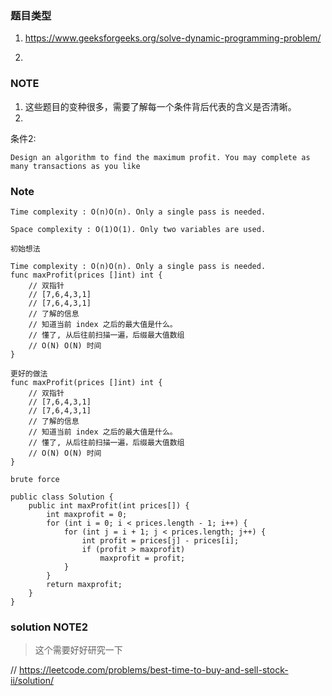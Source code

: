 ### 题目类型
1. https://www.geeksforgeeks.org/solve-dynamic-programming-problem/


2. 

### NOTE
1. 这些题目的变种很多，需要了解每一个条件背后代表的含义是否清晰。
2. 
条件2:
```
Design an algorithm to find the maximum profit. You may complete as many transactions as you like
```

### Note 
```
Time complexity : O(n)O(n). Only a single pass is needed.

Space complexity : O(1)O(1). Only two variables are used.

初始想法

Time complexity : O(n)O(n). Only a single pass is needed.
func maxProfit(prices []int) int {
    // 双指针
    // [7,6,4,3,1]
    // [7,6,4,3,1]
    // 了解的信息
    // 知道当前 index 之后的最大值是什么。
    // 懂了, 从后往前扫描一遍，后缀最大值数组
    // O(N) O(N) 时间
}

```

```
更好的做法
func maxProfit(prices []int) int {
    // 双指针
    // [7,6,4,3,1]
    // [7,6,4,3,1]
    // 了解的信息
    // 知道当前 index 之后的最大值是什么。
    // 懂了, 从后往前扫描一遍，后缀最大值数组
    // O(N) O(N) 时间
}
```


```
brute force

public class Solution {
    public int maxProfit(int prices[]) {
        int maxprofit = 0;
        for (int i = 0; i < prices.length - 1; i++) {
            for (int j = i + 1; j < prices.length; j++) {
                int profit = prices[j] - prices[i];
                if (profit > maxprofit)
                    maxprofit = profit;
            }
        }
        return maxprofit;
    }
}
```


### solution NOTE2 
> 这个需要好好研究一下

// https://leetcode.com/problems/best-time-to-buy-and-sell-stock-ii/solution/